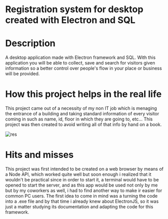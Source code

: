# Registration system for desktop created with Electron and SQL

# Description
A desktop application made with Electron framework and SQL. With this application you will be able to collect, save and search for visitors given information so a better control over people's flow in your place or business will be provided.

# How this project helps in the real life
This project came out of a necessity of my non IT job which is menaging the entrance of a building and taking standard information of every visitor coming in such as name, id, floor in which they are going to, etc... 
This project was then created to avoid writing all of that info by hand on a book.


![res](https://user-images.githubusercontent.com/99507279/216105993-524d9a64-c154-4826-86bf-2293d4147cdd.PNG)

# Hits and misses
This project was first intended to be created on a web browser by means of a Node API, which worked quite well but soon enough i realized that it wouldn't be practical since in order to start it, a terminal would have to be opened to start the server, and as this app would be used not only by me but by my coworkers as well, i had to find another way to make ir easier for common PC users. The first idea to come in mind was a turning the code into a .exe file and by that time i already knew about ElectronJS, so it was just a matter studying its documentation and adapting the code for this framework.
